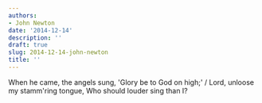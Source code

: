 ```yaml
---
authors:
- John Newton
date: '2014-12-14'
description: ''
draft: true
slug: 2014-12-14-john-newton
title: ''
---
```

When he came, the angels sung, 'Glory be to God on high;' / Lord, unloose my stamm'ring tongue, Who should louder sing than I?



